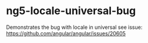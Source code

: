 # ng5-locale-universal-bug
Demonstrates the bug with locale in universal
see issue: https://github.com/angular/angular/issues/20605
